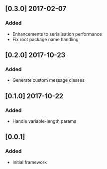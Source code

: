 ## [0.3.0] 2017-02-07

### Added

- Enhancements to serialisation performance
- Fix root package name handling

## [0.2.0] 2017-10-23

### Added

- Generate custom message classes

## [0.1.0] 2017-10-22

### Added

- Handle variable-length params


## [0.0.1]

### Added

- Initial framework
